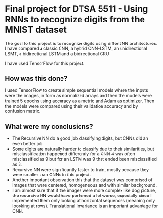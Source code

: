 # Final project for DTSA 5511 - Using RNNs to recognize digits from the MNIST dataset
The goal to this project is to recognize digits using diffent NN architectures. 
I have compared a classic CNN, a hybrid CNN-LSTM, an unidirectional LSMT, a bidirectional LSTM and a bidirectional GRU

I have used TensorFlow for this project. 

## How was this done?
I used TensorFlow to create simple sequential models where the inputs were the images, in form as normalized arrays and then the models were trained 5 epochs using accuracy as a metric and Adam as optimizer. 
Then the models were compared using their validation accuracy and by confusion matrix. 

## What were my conclusions?
* The Recursive NN do a good job classifying digits, but CNNs did an even better job
* Some digits are naturally harder to classify due to their similarities, but misclassification happened differently for a CNN 4 was often misclassified as 9 but for an LSTM was 9 that ended been misclassified as 3. 
* Recursive NN were significantly faster to train, mostly because they were smaller than CNNs in this project. 
* Another important observation this that the dataset was comprised of images that were centered, homogeneous and with similar background. 
* I am almost sure that if the images were more complex like dog picture, the recursive NN would have perfomed a lot worse, especially since I implemented them only looking at horizontal sequences (meaning only loooking at rows). Translational invariance is an important advantage for CNN.



